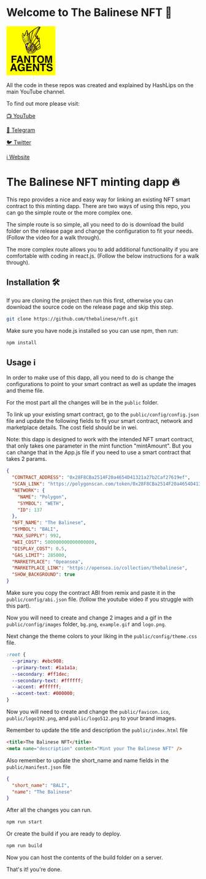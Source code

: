 # Welcome to The Balinese NFT 💎

![](https://github.com/The-Stripes-NFT/nft-minting-app/blob/main/logo-blob.png)

All the code in these repos was created and explained by HashLips on the main YouTube channel.

To find out more please visit:

[📺 YouTube](https://youtube.com/channel/UCSJ9xFbqHDUQlV3kEUVTgpA)

[💬 Telegram](https://t.me/thebalinese)

[🐦 Twitter](https://twitter.com/thebalinese)

[ℹ️ Website](https://thebalinesenft.netlify.app/)

# The Balinese NFT minting dapp 🔥

This repo provides a nice and easy way for linking an existing NFT smart contract to this minting dapp. There are two ways of using this repo, you can go the simple route or the more complex one.

The simple route is so simple, all you need to do is download the build folder on the release page and change the configuration to fit your needs. (Follow the video for a walk through).

The more complex route allows you to add additional functionality if you are comfortable with coding in react.js. (Follow the below instructions for a walk through).

## Installation 🛠️

If you are cloning the project then run this first, otherwise you can download the source code on the release page and skip this step.

```sh
git clone https://github.com/thebalinese/nft.git
```

Make sure you have node.js installed so you can use npm, then run:

```sh
npm install
```

## Usage ℹ️

In order to make use of this dapp, all you need to do is change the configurations to point to your smart contract as well as update the images and theme file.

For the most part all the changes will be in the `public` folder.

To link up your existing smart contract, go to the `public/config/config.json` file and update the following fields to fit your smart contract, network and marketplace details. The cost field should be in wei.

Note: this dapp is designed to work with the intended NFT smart contract, that only takes one parameter in the mint function "mintAmount". But you can change that in the App.js file if you need to use a smart contract that takes 2 params.

```json
{
  "CONTRACT_ADDRESS": "0x28F8CBa2514F20a4654D41321a27b2Caf27619ef",
  "SCAN_LINK": "https://polygonscan.com/token/0x28F8CBa2514F20a4654D41321a27b2Caf27619ef",
  "NETWORK": {
    "NAME": "Polygon",
    "SYMBOL": "WETH",
    "ID": 137
  },
  "NFT_NAME": "The Balinese",
  "SYMBOL": "BALI",
  "MAX_SUPPLY": 992,
  "WEI_COST": 500000000000000000,
  "DISPLAY_COST": 0.5,
  "GAS_LIMIT": 285000,
  "MARKETPLACE": "Opeansea",
  "MARKETPLACE_LINK": "https://opensea.io/collection/thebalinese",
  "SHOW_BACKGROUND": true
}
```

Make sure you copy the contract ABI from remix and paste it in the `public/config/abi.json` file.
(follow the youtube video if you struggle with this part).

Now you will need to create and change 2 images and a gif in the `public/config/images` folder, `bg.png`, `example.gif` and `logo.png`.

Next change the theme colors to your liking in the `public/config/theme.css` file.

```css
:root {
  --primary: #ebc908;
  --primary-text: #1a1a1a;
  --secondary: #ff1dec;
  --secondary-text: #ffffff;
  --accent: #ffffff;
  --accent-text: #000000;
}
```

Now you will need to create and change the `public/favicon.ico`, `public/logo192.png`, and
`public/logo512.png` to your brand images.

Remember to update the title and description the `public/index.html` file

```html
<title>The Balinese NFT</title>
<meta name="description" content="Mint your The Balinese NFT" />
```

Also remember to update the short_name and name fields in the `public/manifest.json` file

```json
{
  "short_name": "BALI",
  "name": "The Balinese"
}
```

After all the changes you can run.

```sh
npm run start
```

Or create the build if you are ready to deploy.

```sh
npm run build
```

Now you can host the contents of the build folder on a server.

That's it! you're done.
